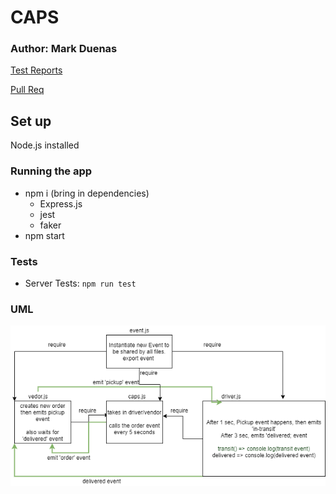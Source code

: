 # CAPS

### Author: Mark Duenas

[Test Reports](https://github.com/MarkDuenas/caps/actions)

[Pull Req](https://github.com/MarkDuenas/caps/pull/2)


## Set up

Node.js installed

  ### Running the app
   - npm i (bring in dependencies)
      - Express.js
      - jest
      - faker
   - npm start   
      
  ### Tests
   - Server Tests:  `npm run test`
  
  ### UML

![UML](./lab11.png)
